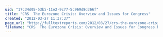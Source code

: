 ```yaml
---
uid: "17c34d05-53b5-11e2-9c77-5c969d8d366f"
title: "CRS  The Eurozone Crisis: Overview and Issues for Congress"
created: "2012-03-27 11:37:37"
page_url: "http://fulltextreports.com/2012/03/27/crs-the-eurozone-crisis-overview-and-issues-for-congress/"
filename: "CRS  The Eurozone Crisis: Overview and Issues for Congress.html"
---
```

